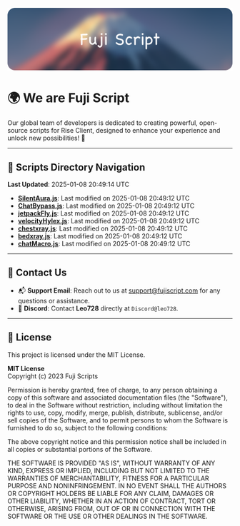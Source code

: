 ![Banner](.github/b.webp)

# 🌍 **We are Fuji Script**

Our global team of developers is dedicated to creating powerful, open-source scripts for Rise Client, designed to enhance your experience and unlock new possibilities! 🌟

---
<!-- SCRIPTS_NAVIGATION_START -->
## 📂 **Scripts Directory Navigation**

**Last Updated**: 2025-01-08 20:49:14 UTC

- **[SilentAura.js](scripts/SilentAura.js)**: Last modified on 2025-01-08 20:49:12 UTC
- **[ChatBypass.js](scripts/ChatBypass.js)**: Last modified on 2025-01-08 20:49:12 UTC
- **[jetpackFly.js](scripts/jetpackFly.js)**: Last modified on 2025-01-08 20:49:12 UTC
- **[velocityHylex.js](scripts/velocityHylex.js)**: Last modified on 2025-01-08 20:49:12 UTC
- **[chestxray.js](scripts/chestxray.js)**: Last modified on 2025-01-08 20:49:12 UTC
- **[bedxray.js](scripts/bedxray.js)**: Last modified on 2025-01-08 20:49:12 UTC
- **[chatMacro.js](scripts/chatMacro.js)**: Last modified on 2025-01-08 20:49:12 UTC

<!-- SCRIPTS_NAVIGATION_END -->

---

## 💬 **Contact Us**  
- 📬 **Support Email**: Reach out to us at [support@fujiscript.com](mailto:support@fujiscript.com) for any questions or assistance.  
- 💬 **Discord**: Contact **Leo728** directly at `Discord@leo728`.

---

## 📜 **License**

This project is licensed under the MIT License.  

**MIT License**  
Copyright (c) 2023 Fuji Scripts  

Permission is hereby granted, free of charge, to any person obtaining a copy of this software and associated documentation files (the "Software"), to deal in the Software without restriction, including without limitation the rights to use, copy, modify, merge, publish, distribute, sublicense, and/or sell copies of the Software, and to permit persons to whom the Software is furnished to do so, subject to the following conditions:  

The above copyright notice and this permission notice shall be included in all copies or substantial portions of the Software.  

THE SOFTWARE IS PROVIDED "AS IS", WITHOUT WARRANTY OF ANY KIND, EXPRESS OR IMPLIED, INCLUDING BUT NOT LIMITED TO THE WARRANTIES OF MERCHANTABILITY, FITNESS FOR A PARTICULAR PURPOSE AND NONINFRINGEMENT. IN NO EVENT SHALL THE AUTHORS OR COPYRIGHT HOLDERS BE LIABLE FOR ANY CLAIM, DAMAGES OR OTHER LIABILITY, WHETHER IN AN ACTION OF CONTRACT, TORT OR OTHERWISE, ARISING FROM, OUT OF OR IN CONNECTION WITH THE SOFTWARE OR THE USE OR OTHER DEALINGS IN THE SOFTWARE.  
